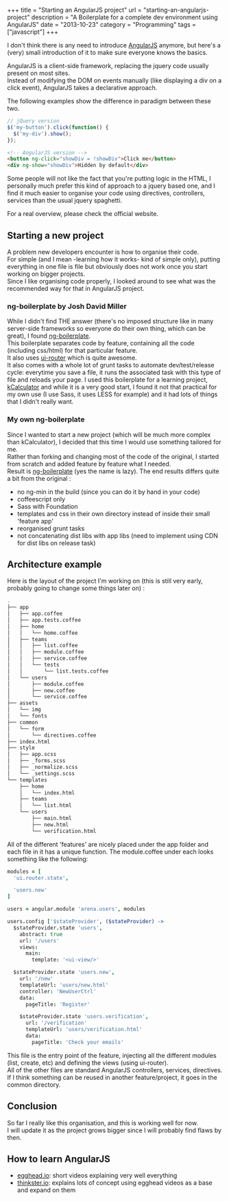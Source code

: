 +++
title = "Starting an AngularJS project"
url = "starting-an-angularjs-project"
description = "A Boilerplate for a complete dev environment using AngularJS"
date = "2013-10-23"
category = "Programming"
tags = ["javascript"]
+++

I don't think there is any need to introduce [AngularJS](http://angularjs.org/ "AngularJS") anymore, but here's a (very) small introduction of it to make sure everyone knows the basics.  

AngularJS is a client-side framework, replacing the jquery code usually present on most sites.    
Instead of modifying the DOM on events manually (like displaying a div on a click event), AngularJS takes a declarative approach.

The following examples show the difference in paradigm between these two.

```javascript
// jQuery version
$('my-button').click(function() {
  $('my-div').show();  
});
```

```html
<!-- AngularJS version -->
<button ng-click="showDiv = !showDiv">Click me</button>
<div ng-show="showDiv">Hidden by default</div>
```

Some people will not like the fact that you're putting logic in the HTML, I personally much prefer this kind of approach to a 
jquery based one, and I find it much easier to organise your code using directives, controllers, services than the usual jquery 
spaghetti.

For a real overview, please check the official website.  


## Starting a new project
A problem new developers encounter is how to organise their code.    
For simple (and I mean -learning how it works- kind of simple only), putting everything in one file is file but obviously does not work once you start working on bigger projects.  
Since I like organising code properly, I looked around to see what was the recommended way for that in AngularJS project.  


### ng-boilerplate by Josh David Miller
While I didn't find THE answer (there's no imposed structure like in many server-side frameworks so everyone do their own thing, which can be great), I found [ng-boilerplate](http://joshdmiller.github.io/ng-boilerplate/#/home "ng-boilerplate").  
This boilerplate separates code by feature, containing all the code (including css/html) for that particular feature.  
It also uses [ui-router](https://github.com/angular-ui/ui-router "ui-router") which is quite awesome.  
It also comes with a whole lot of grunt tasks to automate dev/test/release cycle: everytime you save a file, it runs the associated task with this type of file and reloads your page.
I used this boilerplate for a learning project, [kCalculator](https://github.com/Keats/kCalculator "kCalculator") and while it is a very good start, I found it not that practical for my own use (I use Sass, it uses LESS for example) and it had lots of things that I didn't really want.


### My own ng-boilerplate
Since I wanted to start a new project (which will be much more complex than kCalculator), I decided that this time I would use something tailored for me.  
Rather than forking and changing most of the code of the original, I started from scratch and added feature by feature what I needed.  
Result is [ng-boilerplate](https://github.com/Keats/ng-boilerplate "ng-boilerplate") (yes the name is lazy). 
The end results differs quite a bit from the original :

- no ng-min in the build (since you can do it by hand in your code)
- coffeescript only
- Sass with Foundation
- templates and css in their own directory instead of inside their small 'feature app'
- reorganised grunt tasks
- not concatenating dist libs with app libs (need to implement using CDN for dist libs on release task)

## Architecture example
Here is the layout of the project I'm working on (this is still very early, probably going to change some things later on) :

```bash
.
├── app
│   ├── app.coffee
│   ├── app.tests.coffee
│   ├── home
│   │   └── home.coffee
│   ├── teams
│   │   ├── list.coffee
│   │   ├── module.coffee
│   │   ├── service.coffee
│   │   └── tests
│   │       └── list.tests.coffee
│   └── users
│       ├── module.coffee
│       ├── new.coffee
│       └── service.coffee
├── assets
│   └── img
│   └── fonts
├── common
│   └── form
│       └── directives.coffee
├── index.html
├── style
│   ├── app.scss
│   ├── _forms.scss
│   ├── _normalize.scss
│   └── _settings.scss
└── templates
    ├── home
    │   └── index.html
    ├── teams
    │   └── list.html
    └── users
        ├── main.html
        ├── new.html
        └── verification.html

```
All of the different 'features' are nicely placed under the app folder and each file in it has a unique function. 
The module.coffee under each looks something like the following:

```coffeescript
modules = [
  'ui.router.state',

  'users.new'
]

users = angular.module 'arena.users', modules

users.config ['$stateProvider', ($stateProvider) ->
  $stateProvider.state 'users',
    abstract: true
    url: '/users'
    views:
      main:
        template: '<ui-view/>'

  $stateProvider.state 'users.new',
    url: '/new'
    templateUrl: 'users/new.html'
    controller: 'NewUserCtrl'
    data:
      pageTitle: 'Register'

    $stateProvider.state 'users.verification',
      url: '/verification'
      templateUrl: 'users/verification.html'
      data:
        pageTitle: 'Check your emails'
```

This file is the entry point of the feature, injecting all the different modules (list, create, etc) and defining the views (using ui-router).  
All of the other files are standard AngularJS controllers, services, directives.  
If I think something can be reused in another feature/project, it goes in the common directory.

## Conclusion
So far I really like this organisation, and this is working well for now.  
I will update it as the project grows bigger since I will probably find flaws by then.  

## How to learn AngularJS

- [egghead.io](http://egghead.io/ "egghead.io"): short videos explaining very well everything
- [thinkster.io](http://www.thinkster.io/ "thinkster.io"): explains lots of concept using egghead videos as a base and expand on them 
